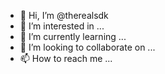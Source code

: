 - 👋 Hi, I’m @therealsdk
- 👀 I’m interested in ...
- 🌱 I’m currently learning ...
- 💞️ I’m looking to collaborate on ...
- 📫 How to reach me ...

<!---
therealsdk/therealsdk is a ✨ special ✨ repository because its `README.md` (this file) appears on your GitHub profile.
You can click the Preview link to take a look at your changes.
--->
